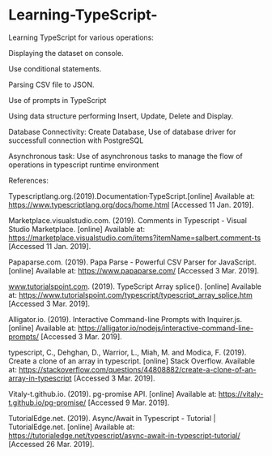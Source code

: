 # Learning-TypeScript-
Learning TypeScript for various operations:

Displaying the dataset on console.

Use conditional statements.

Parsing CSV file to JSON.

Use of prompts in TypeScript

Using data structure performing Insert, Update, Delete and Display.

Database Connectivity: Create Database, Use of database driver for successfull connection with PostgreSQL

Asynchronous task: Use of asynchronous tasks to manage the flow of operations in typescript runtime environment



References:

Typescriptlang.org.(2019).Documentation·TypeScript.[online]
Available at: https://www.typescriptlang.org/docs/home.html [Accessed 11 Jan. 2019].

Marketplace.visualstudio.com. (2019). Comments in Typescript - Visual Studio Marketplace. [online] Available at: https://marketplace.visualstudio.com/items?itemName=salbert.comment-ts [Accessed 11 Jan. 2019].

Papaparse.com. (2019). Papa Parse - Powerful CSV Parser for JavaScript. [online] Available at: https://www.papaparse.com/ [Accessed 3 Mar. 2019].

www.tutorialspoint.com. (2019). TypeScript Array splice(). [online] Available at: https://www.tutorialspoint.com/typescript/typescript_array_splice.htm [Accessed 3 Mar. 2019].

Alligator.io. (2019). Interactive Command-line Prompts with Inquirer.js. [online] Available at: https://alligator.io/nodejs/interactive-command-line-prompts/ [Accessed 3 Mar. 2019].

typescript, C., Dehghan, D., Warrior, L., Miah, M. and Modica, F. (2019). Create a clone of an array in typescript. [online] Stack Overflow. Available at: https://stackoverflow.com/questions/44808882/create-a-clone-of-an-array-in-typescript [Accessed 3 Mar. 2019].

Vitaly-t.github.io. (2019). pg-promise API. [online] Available at: https://vitaly-t.github.io/pg-promise/ [Accessed 9 Mar. 2019].

TutorialEdge.net. (2019). Async/Await in Typescript - Tutorial | TutorialEdge.net. [online] Available at: https://tutorialedge.net/typescript/async-await-in-typescript-tutorial/ [Accessed 26 Mar. 2019].

